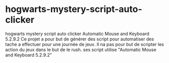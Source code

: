# hogwarts-mystery-script-auto-clicker
hogwarts mystery script auto clicker Automatic Mouse and Keyboard 5.2.9.2
Ce projet a pour but de générer des script pour automatiser des tache a effectuer pour une journée de jeux.
Il na pas pour but de scripter les action du jeux dans le but de le rush.
ses script utilise "Automatic Mouse and Keyboard 5.2.9.2"
